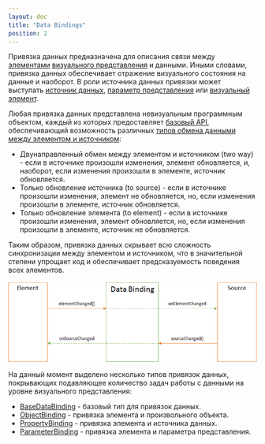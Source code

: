 ```yaml
---
layout: doc
title: "Data Bindings"
position: 2
---
```


Привязка данных предназначена для описания связи между [элементами](../KeyConcepts/Element/)
[визуального представления](../KeyConcepts/View/) и данными. Иными словами, привязка данных обеспечивает
отражение визуального состояния на данные и наоборот. В роли источника данных привязки может выступать
[источник данных](../DataSources/), [параметр представления](../KeyConcepts/Parameter) или
[визуальный элемент](../KeyConcepts/Element/). 

Любая привязка данных представлена невизуальным программным объектом, каждый из которых предоставляет
[базовый API](BaseDataBinding/), обеспечивающий возможность различных
[типов обмена данными между элементом и источником](BaseDataBinding/BindingMode/):

* Двунаправленный обмен между элементом и источником (two way) - если в источнике произошли изменения,
элемент обновляется, и, наоборот, если изменения произошли в элементе, источник обновляется.
* Только обновление источника (to source) - если в источнике произошли изменения, элемент не обновляется,
но, если изменения произошли в элементе, источник обновляется.
* Только обновление элемента (to element) - если в источнике произошли изменения, элемент обновляется,
но, если изменения произошли в элементе, источник не обновляется.

Таким образом, привязка данных скрывает всю сложность синхронизации между элементом и источником,
что в значительной степени упрощает код и обеспечивает предсказуемость поведения всех элементов.

![](DataBindingAspects.png)

На данный момент выделено несколько типов привязок данных, покрывающих подавляющее количество задач
работы с данными на уровне визуального представления:

* [BaseDataBinding](BaseDataBinding/) - базовый тип для привязок данных.
* [ObjectBinding](ObjectBinding/) - привязка элемента и произвольного объекта.
* [PropertyBinding](PropertyBinding/) - привязка элемента и источника данных.
* [ParameterBinding](ParameterBinding/) - привязка элемента и параметра представления.
